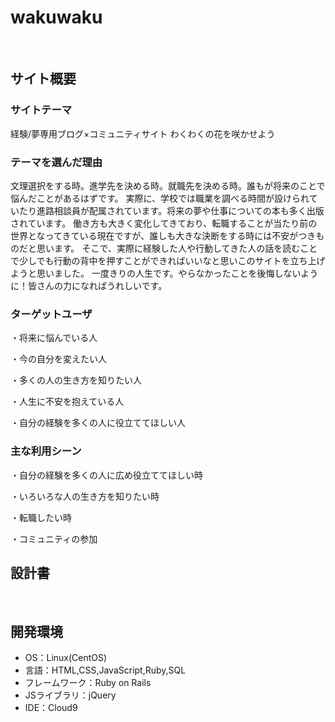 # wakuwaku
​
## サイト概要
### サイトテーマ

経験/夢専用ブログ×コミュニティサイト
わくわくの花を咲かせよう

### テーマを選んだ理由
文理選択をする時。進学先を決める時。就職先を決める時。誰もが将来のことで悩んだことがあるはずです。
実際に、学校では職業を調べる時間が設けられていたり進路相談員が配属されています。将来の夢や仕事についての本も多く出版されています。
働き方も大きく変化してきており、転職することが当たり前の世界となってきている現在ですが、誰しも大きな決断をする時には不安がつきものだと思います。
そこで、実際に経験した人や行動してきた人の話を読むことで少しでも行動の背中を押すことができればいいなと思いこのサイトを立ち上げようと思いました。
一度きりの人生です。やらなかったことを後悔しないように！皆さんの力になればうれしいです。



### ターゲットユーザ

・将来に悩んでいる人

・今の自分を変えたい人

・多くの人の生き方を知りたい人

・人生に不安を抱えている人

・自分の経験を多くの人に役立ててほしい人

### 主な利用シーン

・自分の経験を多くの人に広め役立ててほしい時

・いろいろな人の生き方を知りたい時

・転職したい時

・コミュニティの参加

## 設計書

​
## 開発環境
- OS：Linux(CentOS)
- 言語：HTML,CSS,JavaScript,Ruby,SQL
- フレームワーク：Ruby on Rails
- JSライブラリ：jQuery
- IDE：Cloud9
​
